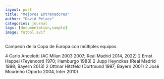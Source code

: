 ```yaml
---
layout: post
title: "Mejores Entrenadores"
author: "David Pelaez"
categories: journal
tags: [documentation,sample]
image: futbol.avif
---
```


Campeón de la Copa de Europa con múltiples equipos

4 Carlo Ancelotti (AC Milan 2003 2007; Real Madrid 2014, 2022)
2 Ernst Happel (Feyenoord 1970; Hamburgo 1983)
2 Jupp Heynckes (Real Madrid 1998; Bayern 2013)
2 Ottmar Hitzfeld (Dortmund 1997; Bayern 2001)
2 José Mourinho (Oporto 2004, Inter 2010)